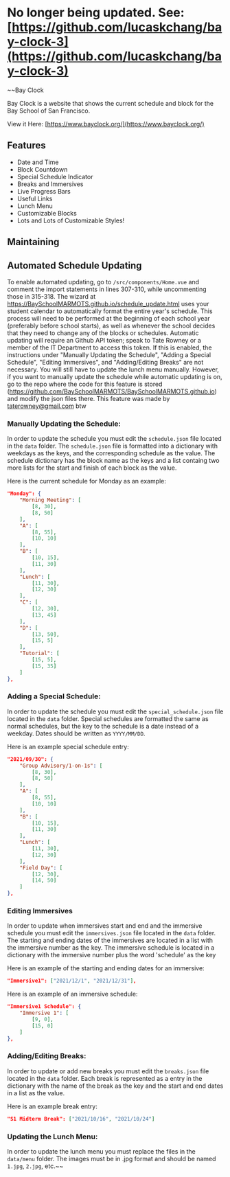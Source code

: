 # No longer being updated. See: [https://github.com/lucaskchang/bay-clock-3](https://github.com/lucaskchang/bay-clock-3)
~~Bay Clock

Bay Clock is a website that shows the current schedule and block for the Bay School of San Francisco.

View it Here: [https://www.bayclock.org/](https://www.bayclock.org/)

## Features
- Date and Time
- Block Countdown
- Special Schedule Indicator
- Breaks and Immersives
- Live Progress Bars
- Useful Links
- Lunch Menu
- Customizable Blocks
- Lots and Lots of Customizable Styles!

## Maintaining


## Automated Schedule Updating

To enable automated updating, go to `/src/components/Home.vue` and comment the import statements
in lines 307-310, while uncommenting those in 315-318. The wizard at https://BaySchoolMARMOTS.github.io/schedule_update.html uses your student calendar to automatically format the entire year's schedule.
This process will need to be performed at the beginning of each school year (preferably before school
starts), as well as whenever the school decides that they need to change any of the blocks or schedules.  Automatic updating will require an Github API token; speak to Tate Rowney or a member of the IT Department to access this token.
If this is enabled, the instructions under "Manually Updating the Schedule", "Adding a Special Schedule", "Editing Immersives", and "Adding/Editing Breaks" are not necessary. You will still have to update the lunch menu manually. However, if you want to manually update the schedule while automatic updating is on, go to the repo where the code for this feature is stored (https://github.com/BaySchoolMARMOTS/BaySchoolMARMOTS.github.io) and modify the json files there.
This feature was made by taterowney@gmail.com btw


### Manually Updating the Schedule:
In order to update the schedule you must edit the `schedule.json` file located in the `data` folder. The `schedule.json` file is formatted into a dictionary with weekdays as the keys, and the corresponding schedule as the value. The schedule dictionary has the block name as the keys and a list containg two more lists for the start and finish of each block as the value.

Here is the current schedule for Monday as an example:
````json
"Monday": {
	"Morning Meeting": [
		[8, 30],
		[8, 50]
	],
	"A": [
		[8, 55],
		[10, 10]
	],
	"B": [
		[10, 15],
		[11, 30]
	],
	"Lunch": [
		[11, 30],
		[12, 30]
	],
	"C": [
		[12, 30],
		[13, 45]
	],
	"D": [
		[13, 50],
		[15, 5]
	],
	"Tutorial": [
		[15, 5],
		[15, 35]
	]
},
````
### Adding a Special Schedule:
In order to update the schedule you must edit the `special_schedule.json` file located in the `data` folder. Special schedules are formatted the same as normal schedules, but the key to the schedule is a date instead of a weekday. Dates should be written as `YYYY/MM/DD`.

Here is an example special schedule entry:
```json
"2021/09/30": {
	"Group Advisory/1-on-1s": [
		[8, 30],
		[8, 50]
	],
	"A": [
		[8, 55],
		[10, 10]
	],
	"B": [
		[10, 15],
		[11, 30]
	],
	"Lunch": [
		[11, 30],
		[12, 30]
	],
	"Field Day": [
		[12, 30],
		[14, 50]
	]
},
```
### Editing Immersives
In order to update when immersives start and end and the immersive schedule you must edit the `immersives.json` file located in the `data` folder. The starting and ending dates of the immersives are located in a list with the immersive number as the key. The immersive schedule is located in a dictionary with the immersive number plus the word 'schedule' as the key

Here is an example of the starting and ending dates for an immersive:
```json
"Immersive1": ["2021/12/1", "2021/12/31"],
```
Here is an example of an immersive schedule:
```json
"Immersive1 Schedule": {
	"Immersive 1": [
		[9, 0],
		[15, 0]
	]
},
```
### Adding/Editing Breaks:
In order to update  or add new breaks you must edit the `breaks.json` file located in the `data` folder. Each break is represented as a entry in the dictionary with the name of the break as the key and the start and end dates in a list as the value.

Here is an example break entry:
```json
"S1 Midterm Break": ["2021/10/16", "2021/10/24"]
```
### Updating the Lunch Menu:
In order to update the lunch menu you must replace the files in the `data/menu` folder. The images must be in .jpg format and should be named `1.jpg`, `2.jpg`, etc.~~
